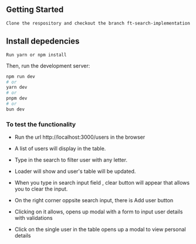 ## Getting Started

```
Clone the respository and checkout the branch ft-search-implementation
```

## Install depedencies

```
Run yarn or npm install 

```

Then, run the development server:

```bash
npm run dev
# or
yarn dev
# or
pnpm dev
# or
bun dev
```

### To test the functionality 

* Run the url http://localhost:3000/users in the browser

*  A list of users will display in the table.

*  Type in the search to filter user with any letter.

*  Loader will show and user's table will be updated.

*  When you type in search input field , clear button will appear that allows you to clear the input.

* On the right corner oppsite search input, there is  Add user button
* Clicking on it allows, opens up modal with a form to input user details with validations
*  Click on the single user in the table opens up a modal to view personal details







